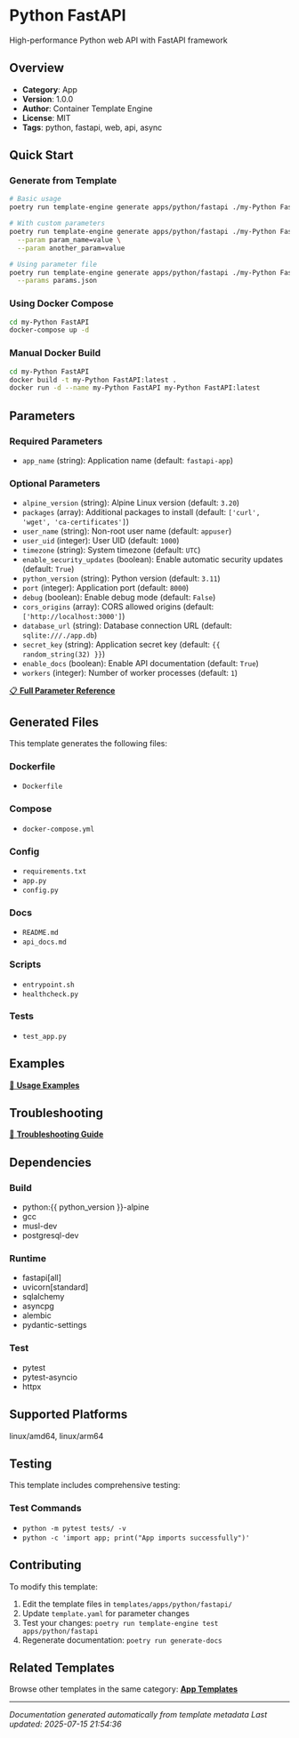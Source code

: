 # Python FastAPI

High-performance Python web API with FastAPI framework

## Overview

- **Category**: App
- **Version**: 1.0.0
- **Author**: Container Template Engine
- **License**: MIT
- **Tags**: python, fastapi, web, api, async

## Quick Start

### Generate from Template

```bash
# Basic usage
poetry run template-engine generate apps/python/fastapi ./my-Python FastAPI

# With custom parameters
poetry run template-engine generate apps/python/fastapi ./my-Python FastAPI \
  --param param_name=value \
  --param another_param=value

# Using parameter file
poetry run template-engine generate apps/python/fastapi ./my-Python FastAPI \
  --params params.json
```

### Using Docker Compose

```bash
cd my-Python FastAPI
docker-compose up -d
```

### Manual Docker Build

```bash
cd my-Python FastAPI
docker build -t my-Python FastAPI:latest .
docker run -d --name my-Python FastAPI my-Python FastAPI:latest
```

## Parameters

### Required Parameters

- `app_name` (string): Application name (default: `fastapi-app`)

### Optional Parameters

- `alpine_version` (string): Alpine Linux version (default: `3.20`)
- `packages` (array): Additional packages to install (default: `['curl', 'wget', 'ca-certificates']`)
- `user_name` (string): Non-root user name (default: `appuser`)
- `user_uid` (integer): User UID (default: `1000`)
- `timezone` (string): System timezone (default: `UTC`)
- `enable_security_updates` (boolean): Enable automatic security updates (default: `True`)
- `python_version` (string): Python version (default: `3.11`)
- `port` (integer): Application port (default: `8000`)
- `debug` (boolean): Enable debug mode (default: `False`)
- `cors_origins` (array): CORS allowed origins (default: `['http://localhost:3000']`)
- `database_url` (string): Database connection URL (default: `sqlite:///./app.db`)
- `secret_key` (string): Application secret key (default: `{{ random_string(32) }}`)
- `enable_docs` (boolean): Enable API documentation (default: `True`)
- `workers` (integer): Number of worker processes (default: `1`)

[📋 **Full Parameter Reference**](PARAMETERS.md)

## Generated Files

This template generates the following files:

### Dockerfile

- `Dockerfile`

### Compose

- `docker-compose.yml`

### Config

- `requirements.txt`
- `app.py`
- `config.py`

### Docs

- `README.md`
- `api_docs.md`

### Scripts

- `entrypoint.sh`
- `healthcheck.py`

### Tests

- `test_app.py`

## Examples

[📖 **Usage Examples**](EXAMPLES.md)

## Troubleshooting

[🔧 **Troubleshooting Guide**](TROUBLESHOOTING.md)

## Dependencies

### Build

- python:{{ python_version }}-alpine
- gcc
- musl-dev
- postgresql-dev

### Runtime

- fastapi[all]
- uvicorn[standard]
- sqlalchemy
- asyncpg
- alembic
- pydantic-settings

### Test

- pytest
- pytest-asyncio
- httpx

## Supported Platforms

linux/amd64, linux/arm64

## Testing

This template includes comprehensive testing:

### Test Commands

- `python -m pytest tests/ -v`
- `python -c 'import app; print("App imports successfully")'`

## Contributing

To modify this template:

1. Edit the template files in `templates/apps/python/fastapi/`
2. Update `template.yaml` for parameter changes
3. Test your changes: `poetry run template-engine test apps/python/fastapi`
4. Regenerate documentation: `poetry run generate-docs`

## Related Templates

Browse other templates in the same category: [**App Templates**](../app/README.md)

---

_Documentation generated automatically from template metadata_
_Last updated: 2025-07-15 21:54:36_
